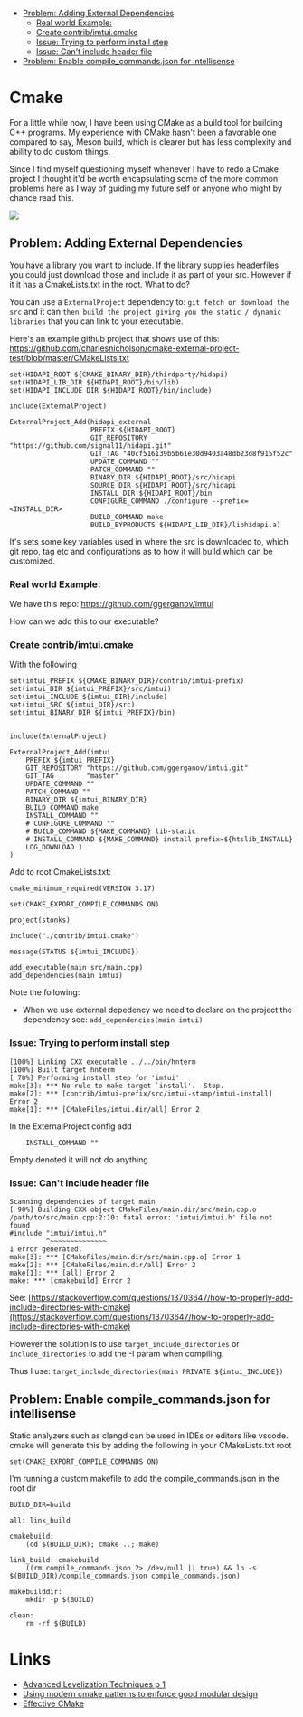 <!-- vscode-markdown-toc -->
* [ Problem: Adding External Dependencies](#Problem:AddingExternalDependencies)
	* [Real world Example:](#RealworldExample:)
	* [Create contrib/imtui.cmake](#Createcontribimtui.cmake)
	* [Issue: Trying to perform install step](#Issue:Tryingtoperforminstallstep)
	* [Issue: Can't include header file](#Issue:Cantincludeheaderfile)
* [Problem: Enable compile_commands.json for intellisense](#Problem:Enablecompile_commands.jsonforintellisense)

<!-- vscode-markdown-toc-config
	numbering=false
	autoSave=true
	/vscode-markdown-toc-config -->
<!-- /vscode-markdown-toc -->

# Cmake 

For a little while now, I have been using CMake as a build tool for building C++ programs. My experience with CMake hasn't been a favorable one compared to say, Meson build, which is clearer but has less complexity and ability to do custom things. 

Since I find myself questioning myself whenever I have to redo a Cmake project I thought it'd be worth encapsulating some of the more common problems here as I way of guiding my future self or anyone who might by chance read this.

<img src="https://miro.medium.com/max/3200/1*CZa3OTueADzT1DGb8EYFfQ.png"/>


## <a name='Problem:AddingExternalDependencies'></a> Problem: Adding External Dependencies

You have a library you want to include. If the library supplies headerfiles you could just download those and include it as part of your src. However if it it has a CmakeLists.txt in the root. What to do?

You can use a `ExternalProject` dependency to: `git fetch or download the src` and it can `then build the project giving you the static / dynamic libraries` that you can link to your executable.

Here's an example github project that shows use of this: https://github.com/charlesnicholson/cmake-external-project-test/blob/master/CMakeLists.txt


```
set(HIDAPI_ROOT ${CMAKE_BINARY_DIR}/thirdparty/hidapi)
set(HIDAPI_LIB_DIR ${HIDAPI_ROOT}/bin/lib)
set(HIDAPI_INCLUDE_DIR ${HIDAPI_ROOT}/bin/include)

include(ExternalProject)

ExternalProject_Add(hidapi_external
                    PREFIX ${HIDAPI_ROOT}
                    GIT_REPOSITORY "https://github.com/signal11/hidapi.git"
                    GIT_TAG "40cf516139b5b61e30d9403a48db23d8f915f52c"
                    UPDATE_COMMAND ""
                    PATCH_COMMAND ""
                    BINARY_DIR ${HIDAPI_ROOT}/src/hidapi
                    SOURCE_DIR ${HIDAPI_ROOT}/src/hidapi
                    INSTALL_DIR ${HIDAPI_ROOT}/bin
                    CONFIGURE_COMMAND ./configure --prefix=<INSTALL_DIR>
                    BUILD_COMMAND make
                    BUILD_BYPRODUCTS ${HIDAPI_LIB_DIR}/libhidapi.a)
```

It's sets some key variables used in where the src is downloaded to, which git repo, tag etc and configurations as to how it will build which can be customized. 

### <a name='RealworldExample:'></a>Real world Example:

We have this repo: https://github.com/ggerganov/imtui

How can we add this to our executable? 

### <a name='Createcontribimtui.cmake'></a>Create contrib/imtui.cmake 

With the following

```
set(imtui_PREFIX ${CMAKE_BINARY_DIR}/contrib/imtui-prefix)
set(imtui_DIR ${imtui_PREFIX}/src/imtui)
set(imtui_INCLUDE ${imtui_DIR}/include)
set(imtui_SRC ${imtui_DIR}/src)
set(imtui_BINARY_DIR ${imtui_PREFIX}/bin)


include(ExternalProject)

ExternalProject_Add(imtui
    PREFIX ${imtui_PREFIX}
    GIT_REPOSITORY "https://github.com/ggerganov/imtui.git"
    GIT_TAG        "master"
    UPDATE_COMMAND ""
    PATCH_COMMAND ""
    BINARY_DIR ${imtui_BINARY_DIR}
    BUILD_COMMAND make
    INSTALL_COMMAND ""
    # CONFIGURE_COMMAND ""
    # BUILD_COMMAND ${MAKE_COMMAND} lib-static
    # INSTALL_COMMAND ${MAKE_COMMAND} install prefix=${htslib_INSTALL}
    LOG_DOWNLOAD 1
)
```

Add to root CmakeLists.txt:

```
cmake_minimum_required(VERSION 3.17)

set(CMAKE_EXPORT_COMPILE_COMMANDS ON)

project(stonks)

include("./contrib/imtui.cmake")

message(STATUS ${imtui_INCLUDE})

add_executable(main src/main.cpp)
add_dependencies(main imtui)
```

Note the following:

- When we use external depedency we need to declare on the project the dependency see: `add_dependencies(main imtui)`

### <a name='Issue:Tryingtoperforminstallstep'></a>Issue: Trying to perform install step

```
[100%] Linking CXX executable ../../bin/hnterm
[100%] Built target hnterm
[ 70%] Performing install step for 'imtui'
make[3]: *** No rule to make target `install'.  Stop.
make[2]: *** [contrib/imtui-prefix/src/imtui-stamp/imtui-install] Error 2
make[1]: *** [CMakeFiles/imtui.dir/all] Error 2
```

In the ExternalProject config add

```
    INSTALL_COMMAND "" 
```

Empty denoted it will not do anything

### <a name='Issue:Cantincludeheaderfile'></a>Issue: Can't include header file

```
Scanning dependencies of target main
[ 90%] Building CXX object CMakeFiles/main.dir/src/main.cpp.o
/path/to/src/main.cpp:2:10: fatal error: 'imtui/imtui.h' file not found
#include "imtui/imtui.h"
         ^~~~~~~~~~~~~~~
1 error generated.
make[3]: *** [CMakeFiles/main.dir/src/main.cpp.o] Error 1
make[2]: *** [CMakeFiles/main.dir/all] Error 2
make[1]: *** [all] Error 2
make: *** [cmakebuild] Error 2
```

See: [https://stackoverflow.com/questions/13703647/how-to-properly-add-include-directories-with-cmake](https://stackoverflow.com/questions/13703647/how-to-properly-add-include-directories-with-cmake)

However the solution is to use `target_include_directories` or `include_directories` to add the -I param when compiling.

Thus I use: `target_include_directories(main PRIVATE ${imtui_INCLUDE})`

## <a name='Problem:Enablecompile_commands.jsonforintellisense'></a>Problem: Enable compile_commands.json for intellisense

Static analyzers such as clangd can be used in IDEs or editors like vscode. cmake will generate this by adding the following in your CMakeLists.txt root

```
set(CMAKE_EXPORT_COMPILE_COMMANDS ON)
```

I'm running a custom makefile to add the compile_commands.json in the root dir

```
BUILD_DIR=build

all: link_build

cmakebuild: 
	(cd $(BUILD_DIR); cmake ..; make)

link_build: cmakebuild
	((rm compile_commands.json 2> /dev/null || true) && ln -s $(BUILD_DIR)/compile_commands.json compile_commands.json)

makebuilddir:
	mkdir -p $(BUILD)

clean:
	rm -rf $(BUILD)
```



# Links
- [Advanced Levelization Techniques p 1](https://www.youtube.com/watch?v=QjFpKJ8Xx78)
- [Using modern cmake patterns to enforce good modular design](https://www.youtube.com/watch?v=eC9-iRN2b04)
- [Effective CMake](https://www.youtube.com/watch?v=bsXLMQ6WgIk)